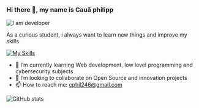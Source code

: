 ### Hi there 👋, my name is Cauã philipp
![I am developer](https://i.pinimg.com/originals/e4/26/70/e426702edf874b181aced1e2fa5c6cde.gif)

As a curious student, i always want to learn new things and improve my skills

[![My Skills](https://skillicons.dev/icons?i=python,c,linux,django)](https://skillicons.dev)
 
- 🌱 I’m currently learning Web development, low level programming and cybersecurity subjects
- 👯 I’m looking to collaborate on Open Source and innovation projects 
- 📫 How to reach me: cphil246@gmail.com 


![GitHub stats](https://github-readme-stats.vercel.app/api?username=manophil&show_icons=true)  
